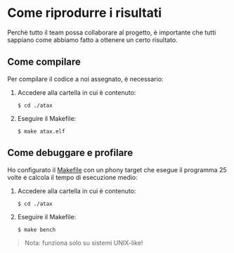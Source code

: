 # Come riprodurre i risultati

Perchè tutto il team possa collaborare al progetto, è importante che tutti sappiano come abbiamo fatto a ottenere un certo risultato.

## Come compilare

Per compilare il codice a noi assegnato, è necessario:

1. Accedere alla cartella in cui è contenuto:
   ```console
   $ cd ./atax
   ```

2. Eseguire il Makefile:
   ```console
   $ make atax.elf
   ```

## Come debuggare e profilare

Ho configurato il [Makefile](OpenMP/linear-algebra/kernels/atax/Makefile) con un phony target che esegue il programma 25 volte e calcola il tempo di esecuzione medio:

1. Accedere alla cartella in cui è contenuto:
   ```console
   $ cd ./atax
   ```

2. Eseguire il Makefile:
   ```console
   $ make bench
   ```

> Nota: funziona solo su sistemi UNIX-like!
